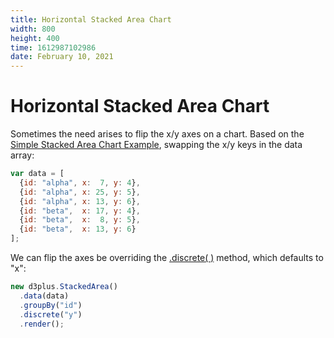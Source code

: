```yaml
---
title: Horizontal Stacked Area Chart
width: 800
height: 400
time: 1612987102986
date: February 10, 2021
---
```


# Horizontal Stacked Area Chart

Sometimes the need arises to flip the x/y axes on a chart. Based on the [Simple Stacked Area Chart Example](https://d3plus.org/examples/d3plus-plot/stacked-area/), swapping the x/y keys in the data array:

```js
var data = [
  {id: "alpha", x:  7, y: 4},
  {id: "alpha", x: 25, y: 5},
  {id: "alpha", x: 13, y: 6},
  {id: "beta",  x: 17, y: 4},
  {id: "beta",  x:  8, y: 5},
  {id: "beta",  x: 13, y: 6}
];
```

We can flip the axes be overriding the [.discrete( )](https://github.com/d3plus/d3plus-viz#Viz.discrete) method, which defaults to "x":

```js
new d3plus.StackedArea()
  .data(data)
  .groupBy("id")
  .discrete("y")
  .render();
```
